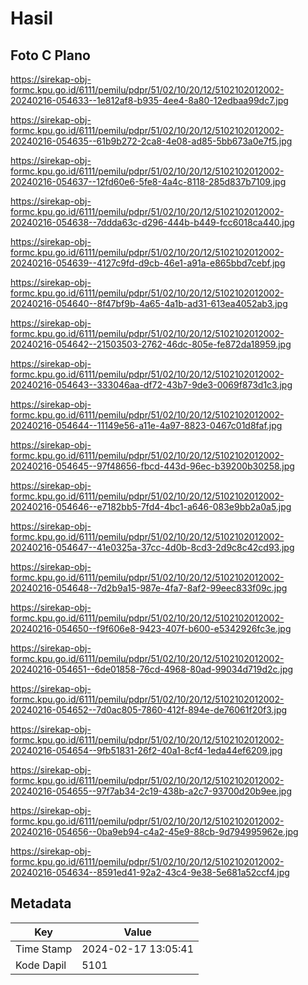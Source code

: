 # Hasil

## Foto C Plano

https://sirekap-obj-formc.kpu.go.id/6111/pemilu/pdpr/51/02/10/20/12/5102102012002-20240216-054633--1e812af8-b935-4ee4-8a80-12edbaa99dc7.jpg

https://sirekap-obj-formc.kpu.go.id/6111/pemilu/pdpr/51/02/10/20/12/5102102012002-20240216-054635--61b9b272-2ca8-4e08-ad85-5bb673a0e7f5.jpg

https://sirekap-obj-formc.kpu.go.id/6111/pemilu/pdpr/51/02/10/20/12/5102102012002-20240216-054637--12fd60e6-5fe8-4a4c-8118-285d837b7109.jpg

https://sirekap-obj-formc.kpu.go.id/6111/pemilu/pdpr/51/02/10/20/12/5102102012002-20240216-054638--7ddda63c-d296-444b-b449-fcc6018ca440.jpg

https://sirekap-obj-formc.kpu.go.id/6111/pemilu/pdpr/51/02/10/20/12/5102102012002-20240216-054639--4127c9fd-d9cb-46e1-a91a-e865bbd7cebf.jpg

https://sirekap-obj-formc.kpu.go.id/6111/pemilu/pdpr/51/02/10/20/12/5102102012002-20240216-054640--8f47bf9b-4a65-4a1b-ad31-613ea4052ab3.jpg

https://sirekap-obj-formc.kpu.go.id/6111/pemilu/pdpr/51/02/10/20/12/5102102012002-20240216-054642--21503503-2762-46dc-805e-fe872da18959.jpg

https://sirekap-obj-formc.kpu.go.id/6111/pemilu/pdpr/51/02/10/20/12/5102102012002-20240216-054643--333046aa-df72-43b7-9de3-0069f873d1c3.jpg

https://sirekap-obj-formc.kpu.go.id/6111/pemilu/pdpr/51/02/10/20/12/5102102012002-20240216-054644--11149e56-a11e-4a97-8823-0467c01d8faf.jpg

https://sirekap-obj-formc.kpu.go.id/6111/pemilu/pdpr/51/02/10/20/12/5102102012002-20240216-054645--97f48656-fbcd-443d-96ec-b39200b30258.jpg

https://sirekap-obj-formc.kpu.go.id/6111/pemilu/pdpr/51/02/10/20/12/5102102012002-20240216-054646--e7182bb5-7fd4-4bc1-a646-083e9bb2a0a5.jpg

https://sirekap-obj-formc.kpu.go.id/6111/pemilu/pdpr/51/02/10/20/12/5102102012002-20240216-054647--41e0325a-37cc-4d0b-8cd3-2d9c8c42cd93.jpg

https://sirekap-obj-formc.kpu.go.id/6111/pemilu/pdpr/51/02/10/20/12/5102102012002-20240216-054648--7d2b9a15-987e-4fa7-8af2-99eec833f09c.jpg

https://sirekap-obj-formc.kpu.go.id/6111/pemilu/pdpr/51/02/10/20/12/5102102012002-20240216-054650--f9f606e8-9423-407f-b600-e5342926fc3e.jpg

https://sirekap-obj-formc.kpu.go.id/6111/pemilu/pdpr/51/02/10/20/12/5102102012002-20240216-054651--6de01858-76cd-4968-80ad-99034d719d2c.jpg

https://sirekap-obj-formc.kpu.go.id/6111/pemilu/pdpr/51/02/10/20/12/5102102012002-20240216-054652--7d0ac805-7860-412f-894e-de76061f20f3.jpg

https://sirekap-obj-formc.kpu.go.id/6111/pemilu/pdpr/51/02/10/20/12/5102102012002-20240216-054654--9fb51831-26f2-40a1-8cf4-1eda44ef6209.jpg

https://sirekap-obj-formc.kpu.go.id/6111/pemilu/pdpr/51/02/10/20/12/5102102012002-20240216-054655--97f7ab34-2c19-438b-a2c7-93700d20b9ee.jpg

https://sirekap-obj-formc.kpu.go.id/6111/pemilu/pdpr/51/02/10/20/12/5102102012002-20240216-054656--0ba9eb94-c4a2-45e9-88cb-9d794995962e.jpg

https://sirekap-obj-formc.kpu.go.id/6111/pemilu/pdpr/51/02/10/20/12/5102102012002-20240216-054634--8591ed41-92a2-43c4-9e38-5e681a52ccf4.jpg


## Metadata

| Key        | Value               |
| ---------- | ------------------- |
| Time Stamp | 2024-02-17 13:05:41 |
| Kode Dapil | 5101                |



